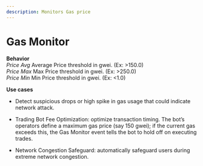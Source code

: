 ```yaml
---
description: Monitors Gas price
---
```


# Gas Monitor

**Behavior**  
*Price Avg* Average Price threshold in gwei. (Ex: >150.0)  
*Price Max* Max Price threshold in gwei. (Ex: >250.0)  
*Price Min* Min Price threshold in gwei. (Ex: <1.0)

**Use cases**
* Detect suspicious drops or high spike in gas usage that could indicate network attack.

* Trading Bot Fee Optimization: optimize transaction timing. The bot’s operators define a maximum gas price (say 150 gwei); if the current gas exceeds this, the Gas Monitor event tells the bot to hold off on executing trades.

* Network Congestion Safeguard: automatically safeguard users during extreme network congestion.
<!-- * Changes to **Nameservers** records&#x20;
* Changes in resolved **IP** addresses
* Domain expiration -->



